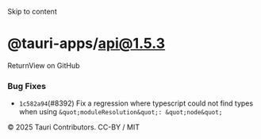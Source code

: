 Skip to content
# @tauri-apps/api@1.5.3
ReturnView on GitHub
### Bug Fixes
  * `1c582a94`(#8392) Fix a regression where typescript could not find types when using `&quot;moduleResolution&quot;: &quot;node&quot;`


© 2025 Tauri Contributors. CC-BY / MIT
